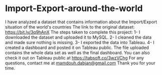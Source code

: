 # Import-Export-around-the-world
I have analyzed a dataset that contains information about the Import/Export situation of the world's countries The link to the original dataset: https://bit.ly/3q9hAnX The steps taken to complete this project: 1- I downloaded the dataset and uploaded it to MySQL. 2- I cleaned the data and made sure nothing is missing. 3- I exported the data into Tableau. 4- I created a dashboard and posted it on Tableau public. The file uploaded contains the whole data set as well as the final dashboard. You can also check it out on Tableau public at https://tabsoft.co/3wzVChg For any questions, contact me at mamdouh.dabjan@gmail.com Thank you for your time.
